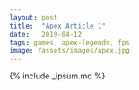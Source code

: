 ```yaml
---
layout: post
title:  "Apex Article 1"
date:   2019-04-12
tags: games, apex-legends, fps
image: /assets/images/apex.jpg
---
```


{% include _ipsum.md %} 
